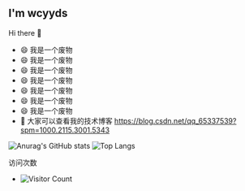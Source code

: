 ## I'm wcyyds
Hi there 👋
- 😄 我是一个废物
- 😄 我是一个废物
- 😄 我是一个废物
- 😄 我是一个废物
- 😄 我是一个废物
- 😄 我是一个废物
- 😄 我是一个废物
- 💬 大家可以查看我的技术博客 https://blog.csdn.net/qq_65337539?spm=1000.2115.3001.5343

![Anurag's GitHub stats](https://github-readme-stats.vercel.app/api?username=wcyyds&count_private=true&show_icons=true&theme=dracula&locale=cn)
![Top Langs](https://github-readme-stats.vercel.app/api/top-langs/?username=wcyyds&hide=css,html,swig,javascript&&layout=compact&locale=cn&theme=dracula)

访问次数
- ![Visitor Count](https://profile-counter.glitch.me/wcyyds/count.svg)
